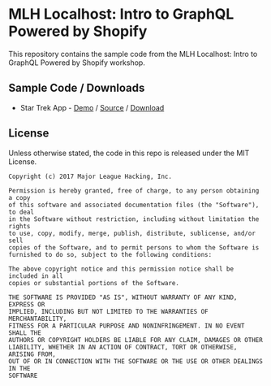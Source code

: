 # MLH Localhost: Intro to GraphQL Powered by Shopify

This repository contains the sample code from the MLH Localhost: Intro to GraphQL Powered by Shopify workshop.

## Sample Code / Downloads

 - Star Trek App - [Demo][4] / [Source][1] / [Download][2]

## License

Unless otherwise stated, the code in this repo is released under the MIT
License.

```
Copyright (c) 2017 Major League Hacking, Inc.

Permission is hereby granted, free of charge, to any person obtaining a copy
of this software and associated documentation files (the "Software"), to deal
in the Software without restriction, including without limitation the rights
to use, copy, modify, merge, publish, distribute, sublicense, and/or sell
copies of the Software, and to permit persons to whom the Software is
furnished to do so, subject to the following conditions:

The above copyright notice and this permission notice shall be included in all
copies or substantial portions of the Software.

THE SOFTWARE IS PROVIDED "AS IS", WITHOUT WARRANTY OF ANY KIND, EXPRESS OR
IMPLIED, INCLUDING BUT NOT LIMITED TO THE WARRANTIES OF MERCHANTABILITY,
FITNESS FOR A PARTICULAR PURPOSE AND NONINFRINGEMENT. IN NO EVENT SHALL THE
AUTHORS OR COPYRIGHT HOLDERS BE LIABLE FOR ANY CLAIM, DAMAGES OR OTHER
LIABILITY, WHETHER IN AN ACTION OF CONTRACT, TORT OR OTHERWISE, ARISING FROM,
OUT OF OR IN CONNECTION WITH THE SOFTWARE OR THE USE OR OTHER DEALINGS IN THE
SOFTWARE
```
[1]: https://github.com/MLH/mlh-localhost-shopify-graphql
[2]: https://github.com/MLH/mlh-localhost-shopify-graphql/archive/master.zip
[3]: https://localhost.mlh.io/activities/intro-to-graphql/
[4]: http://mlhlocal.host/graphql-demo
